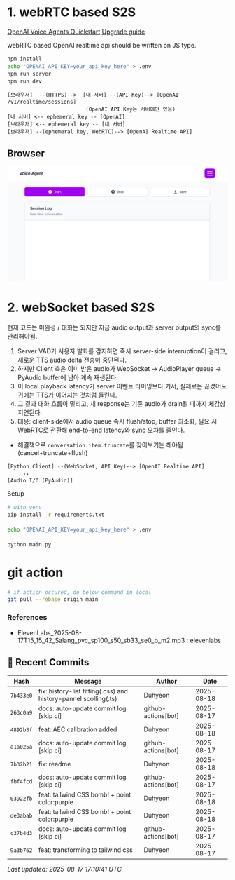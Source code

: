 # 1. webRTC based S2S

[OpenAI Voice Agents Quickstart](https://openai.github.io/openai-agents-js/guides/voice-agents/quickstart/)
[Upgrade guide](https://openai.github.io/openai-agents-js/guides/voice-agents/build/)

webRTC based OpenAI realtime api should be written on JS type.

```bash
npm install
echo "OPENAI_API_KEY=your_api_key_here" > .env
npm run server
npm run dev
```

```text
[브라우저]  --(HTTPS)-->  [내 서버] --(API Key)--> [OpenAI /v1/realtime/sessions]
                         (OpenAI API Key는 서버에만 있음)
[내 서버] <-- ephemeral key -- [OpenAI]
[브라우저] <-- ephemeral key -- [내 서버]
[브라우저] --(ephemeral key, WebRTC)--> [OpenAI Realtime API]
```

## Browser
![alt text](assets/webrtc_web.png)

# 2. webSocket based S2S

현재 코드는 미완성 / 대화는 되지만 지금 audio output과 server output의 sync를 관리해야됨.

1. Server VAD가 사용자 발화를 감지하면 즉시 server-side interruption이 걸리고, 새로운 TTS audio delta 전송이 중단된다.
2. 하지만 Client 측은 이미 받은 audio가 WebSocket → AudioPlayer queue → PyAudio buffer에 남아 계속 재생된다.
3. 이 local playback latency가 server 이벤트 타이밍보다 커서, 실제로는 끊겼어도 귀에는 TTS가 이어지는 것처럼 들린다.
4. 그 결과 대화 흐름이 밀리고, 새 response는 기존 audio가 drain될 때까지 체감상 지연된다.
5. 대응: client-side에서 audio queue 즉시 flush/stop, buffer 최소화, 필요 시 WebRTC로 전환해 end-to-end latency와 sync 오차를 줄인다.

- 해결책으로 `conversation.item.truncate`를 찾아보기는 해야됨(cancel+truncate+flush)

```text
[Python Client] --(WebSocket, API Key)--> [OpenAI Realtime API]
     ↑↓
[Audio I/O (PyAudio)]
```

Setup

```bash
# with venv
pip install -r requirements.txt

echo "OPENAI_API_KEY=your_api_key_here" > .env

python main.py
```

# git action

```bash
# if action occured, do below command in local
git pull --rebase origin main
```

### References

- ElevenLabs_2025-08-17T15_15_42_Salang_pvc_sp100_s50_sb33_se0_b_m2.mp3 : elevenlabs

## 📝 Recent Commits

| Hash | Message | Author | Date |
|------|---------|--------|------|
| `7b433e0` | fix: history-list fitting(.css) and history-pannel scolling(.ts) | Duhyeon | 2025-08-18 |
| `263c0a9` | docs: auto-update commit log [skip ci] | github-actions[bot] | 2025-08-17 |
| `4892b3f` | feat: AEC calibration added | Duhyeon | 2025-08-18 |
| `a1a025a` | docs: auto-update commit log [skip ci] | github-actions[bot] | 2025-08-17 |
| `7b32b21` | fix: readme | Duhyeon | 2025-08-18 |
| `fbf4fcd` | docs: auto-update commit log [skip ci] | github-actions[bot] | 2025-08-17 |
| `03922fb` | feat: tailwind CSS bomb! + point color:purple | Duhyeon | 2025-08-18 |
| `de3abab` | feat: tailwind CSS bomb! + point color:purple | Duhyeon | 2025-08-18 |
| `c37b4d3` | docs: auto-update commit log [skip ci] | github-actions[bot] | 2025-08-17 |
| `9a3b762` | feat: transforming to tailwind css | Duhyeon | 2025-08-17 |

*Last updated: 2025-08-17 17:10:41 UTC*
